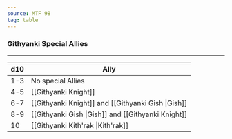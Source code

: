 ```yaml
---
source: MTF 98
tag: table
---
```


### Githyanki Special Allies
---
|d10|Ally|
|----|------------|
|1-3|No special Allies|
|4-5|[[Githyanki Knight]]|
|6-7|[[Githyanki Knight]] and [[Githyanki Gish \|Gish]]|
|8-9|[[Githyanki Gish \|Gish]] and [[Githyanki Knight]]|
|10|[[Githyanki Kith'rak \|Kith'rak]]|
